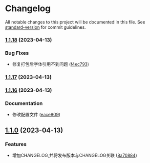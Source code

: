# Changelog

All notable changes to this project will be documented in this file. See [standard-version](https://github.com/conventional-changelog/standard-version) for commit guidelines.

### [1.1.18](https://github.com/shenyWill/vue-virtual-cascader/compare/v1.1.17...v1.1.18) (2023-04-13)


### Bug Fixes

* 修复打包后字体引用不到问题 ([f4ec793](https://github.com/shenyWill/vue-virtual-cascader/commit/f4ec793327ed1b9a9a79a3fcc7e495ce58605d71))

### [1.1.17](https://github.com/shenyWill/vue-virtual-cascader/compare/v1.1.16...v1.1.17) (2023-04-13)

### [1.1.16](https://github.com/shenyWill/vue-virtual-cascader/compare/v1.1.13...v1.1.16) (2023-04-13)


### Documentation

* 修改配置文件 ([eace809](https://github.com/shenyWill/vue-virtual-cascader/commit/eace80988d2ca0deaff51371f4b637cf6089bd4b))



## [1.1.0](https://github.com/shenyWill/vue-virtual-cascader/compare/v1.0.7...v1.1.0) (2023-04-13)


### Features

* 增加CHANGELOG,并将发布版本与CHANGELOG关联 ([8a70884](https://github.com/shenyWill/vue-virtual-cascader/commit/8a70884af5d6b23e49c726fbac05ceb2b47d966f))
